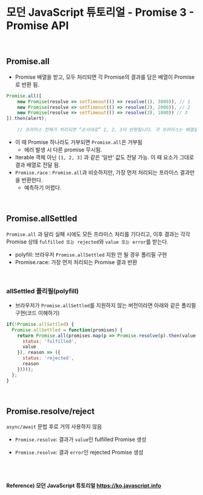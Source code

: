 # 모던 JavaScript 튜토리얼 - Promise 3 - Promise API

<br>

## Promise.all

* Promise 배열을 받고, 모두 처리되면 각 Promise의 결과를 담은 배열이 Promise 로 반환 됨.

```typescript
Promise.all([ 
	new Promise(resolve => setTimeout(() => resolve(1), 3000)), // 1 
	new Promise(resolve => setTimeout(() => resolve(2), 2000)), // 2 
	new Promise(resolve => setTimeout(() => resolve(3), 1000)) // 3
]).then(alert);
    
    // 프라미스 전체가 처리되면 “순서대로” 1, 2, 3이 반환됩니다. 각 프라미스는 배열을 구성하는 요소가 됩니다.
```

* 이 때 Promise 하나라도 거부되면 `Promise.all`은 거부됨
	* 에러 발생 시 다른 promise 무시됨.
* Iterable 객체 아닌 `[1, 2, 3]` 과 같은 ‘일반’ 값도 전달 가능. 이 때 요소가 그대로 결과 배열로 전달 됨.
* `Promise.race` : `Promise.all`과 비슷하지만, 가장 먼저 처리되는 프라미스 결과만을 반환한다.
  * 예측하기 어렵다.

<br>

## Promise.allSettled

`Promise.all` 과 달리 실패 시에도 모든 프라미스 처리를 기다리고, 이후 결과는 각각 Promise 상태 `fulfilled 또는 rejected`와 `value 또는 error`를 받는다.

* polyfill: 브라우저 `Promise.allSettled` 지원 안 될 경우 폴리필 구현
* Promise.race: 가장 먼저 처리되는 Promise 결과 반환

<br>

### allSettled 폴리필(polyfill)

* 브라우저가 `Promise.allSettled`를 지원하지 않는 버전이라면 아래와 같은 폴리필 구현(코드 이해하기)

```javascript
if(!Promise.allSettled) {
  Promise.allSettled = function(promises) {
    return Promise.all(promises.map(p => Promise.resolve(p).then(value => ({
      status: 'fulfilled',
      value
    }), reason => ({
      status: 'rejected',
      reason
    }))));
  };
}
```

<br>

## Promise.resolve/reject

`async/await` 문법 후로 거의 사용하지 않음

* `Promise.resolve`: 결과가 `value`인 fulfilled Promise 생성

* `Promise.resolve`: 결과 `error`인 rejected Promise 생성

<br><br>

#### Reference) 모던 JavaScript 튜토리얼 https://ko.javascript.info